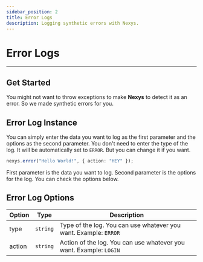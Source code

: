 ```yaml
---
sidebar_position: 2
title: Error Logs
description: Logging synthetic errors with Nexys.
---
```


# Error Logs

---

## Get Started

You might not want to throw exceptions to make **Nexys** to detect it as an error. So we made synthetic errors for you.

## Error Log Instance

You can simply enter the data you want to log as the first parameter and the options as the second parameter. You don't need to enter the type of the log. It will be automatically set to `ERROR`. But you can change it if you want.

```ts
nexys.error("Hello World!", { action: "HEY" });
```

First parameter is the data you want to log. Second parameter is the options for the log. You can check the options below.

## Error Log Options

| Option | Type | Description |
| --- | --- | --- |
| type | `string` | Type of the log. You can use whatever you want. Example: `ERROR` |
| action | `string` | Action of the log. You can use whatever you want. Example: `LOGIN` |